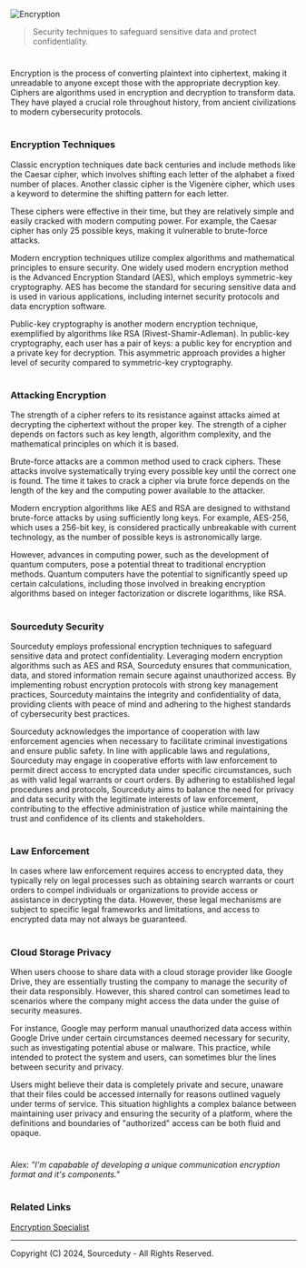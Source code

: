 ![Encryption](https://github.com/sourceduty/Encryption/assets/123030236/1f5e76e5-63ef-4953-bcff-62f93ebaf3dc)

> Security techniques to safeguard sensitive data and protect confidentiality.

#

Encryption is the process of converting plaintext into ciphertext, making it unreadable to anyone except those with the appropriate decryption key. Ciphers are algorithms used in encryption and decryption to transform data. They have played a crucial role throughout history, from ancient civilizations to modern cybersecurity protocols.

#
### Encryption Techniques

Classic encryption techniques date back centuries and include methods like the Caesar cipher, which involves shifting each letter of the alphabet a fixed number of places. Another classic cipher is the Vigenère cipher, which uses a keyword to determine the shifting pattern for each letter.

These ciphers were effective in their time, but they are relatively simple and easily cracked with modern computing power. For example, the Caesar cipher has only 25 possible keys, making it vulnerable to brute-force attacks.

Modern encryption techniques utilize complex algorithms and mathematical principles to ensure security. One widely used modern encryption method is the Advanced Encryption Standard (AES), which employs symmetric-key cryptography. AES has become the standard for securing sensitive data and is used in various applications, including internet security protocols and data encryption software.

Public-key cryptography is another modern encryption technique, exemplified by algorithms like RSA (Rivest-Shamir-Adleman). In public-key cryptography, each user has a pair of keys: a public key for encryption and a private key for decryption. This asymmetric approach provides a higher level of security compared to symmetric-key cryptography.

#
### Attacking Encryption

The strength of a cipher refers to its resistance against attacks aimed at decrypting the ciphertext without the proper key. The strength of a cipher depends on factors such as key length, algorithm complexity, and the mathematical principles on which it is based.

Brute-force attacks are a common method used to crack ciphers. These attacks involve systematically trying every possible key until the correct one is found. The time it takes to crack a cipher via brute force depends on the length of the key and the computing power available to the attacker.

Modern encryption algorithms like AES and RSA are designed to withstand brute-force attacks by using sufficiently long keys. For example, AES-256, which uses a 256-bit key, is considered practically unbreakable with current technology, as the number of possible keys is astronomically large.

However, advances in computing power, such as the development of quantum computers, pose a potential threat to traditional encryption methods. Quantum computers have the potential to significantly speed up certain calculations, including those involved in breaking encryption algorithms based on integer factorization or discrete logarithms, like RSA.

#
### Sourceduty Security

Sourceduty employs professional encryption techniques to safeguard sensitive data and protect confidentiality. Leveraging modern encryption algorithms such as AES and RSA, Sourceduty ensures that communication, data, and stored information remain secure against unauthorized access. By implementing robust encryption protocols with strong key management practices, Sourceduty maintains the integrity and confidentiality of data, providing clients with peace of mind and adhering to the highest standards of cybersecurity best practices.

Sourceduty acknowledges the importance of cooperation with law enforcement agencies when necessary to facilitate criminal investigations and ensure public safety. In line with applicable laws and regulations, Sourceduty may engage in cooperative efforts with law enforcement to permit direct access to encrypted data under specific circumstances, such as with valid legal warrants or court orders. By adhering to established legal procedures and protocols, Sourceduty aims to balance the need for privacy and data security with the legitimate interests of law enforcement, contributing to the effective administration of justice while maintaining the trust and confidence of its clients and stakeholders.

#
### Law Enforcement

In cases where law enforcement requires access to encrypted data, they typically rely on legal processes such as obtaining search warrants or court orders to compel individuals or organizations to provide access or assistance in decrypting the data. However, these legal mechanisms are subject to specific legal frameworks and limitations, and access to encrypted data may not always be guaranteed.

#
### Cloud Storage Privacy

When users choose to share data with a cloud storage provider like Google Drive, they are essentially trusting the company to manage the security of their data responsibly. However, this shared control can sometimes lead to scenarios where the company might access the data under the guise of security measures. 

For instance, Google may perform manual unauthorized data access within Google Drive under certain circumstances deemed necessary for security, such as investigating potential abuse or malware. This practice, while intended to protect the system and users, can sometimes blur the lines between security and privacy. 

Users might believe their data is completely private and secure, unaware that their files could be accessed internally for reasons outlined vaguely under terms of service. This situation highlights a complex balance between maintaining user privacy and ensuring the security of a platform, where the definitions and boundaries of "authorized" access can be both fluid and opaque.

#

Alex: *"I'm capabable of developing a unique communication encryption format and it's components."*

#
### Related Links

[Encryption Specialist](https://chatgpt.com/g/g-AClVroVDs-encryption-specialist)

***
Copyright (C) 2024, Sourceduty - All Rights Reserved.
